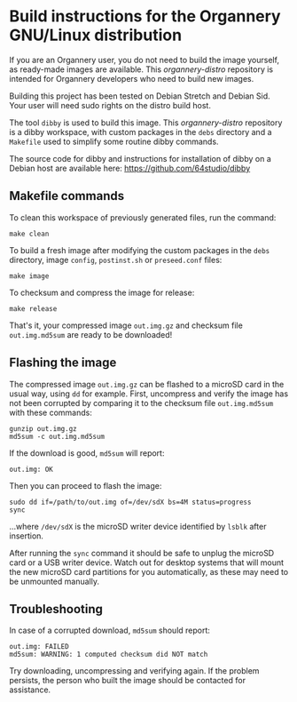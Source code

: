 # Build instructions for the Organnery GNU/Linux distribution

If you are an Organnery user, you do not need to build the image yourself, as ready-made images are available. This  _organnery-distro_ repository is intended for Organnery developers who need to build new images.

Building this project has been tested on Debian Stretch and Debian Sid. Your user will need sudo rights on the distro build host.

The tool `dibby` is used to build this image. This _organnery-distro_ repository is a dibby workspace, with custom packages in the `debs` directory and a `Makefile` used to simplify some routine dibby commands.

The source code for dibby and instructions for installation of dibby on a Debian host are available here: https://github.com/64studio/dibby

## Makefile commands

To clean this workspace of previously generated files, run the command:

```
make clean
```

To build a fresh image after modifying the custom packages in the `debs` directory, image `config`, `postinst.sh` or `preseed.conf` files:

```
make image
```

To checksum and compress the image for release:

```
make release
```

That's it, your compressed image `out.img.gz` and checksum file `out.img.md5sum` are ready to be downloaded!

## Flashing the image

The compressed image `out.img.gz` can be flashed to a microSD card in the usual way, using `dd` for example. First, uncompress and verify the image has not been corrupted by comparing it to the checksum file `out.img.md5sum` with these commands:

```
gunzip out.img.gz
md5sum -c out.img.md5sum
```

If the download is good, `md5sum` will report:

```
out.img: OK
```

Then you can proceed to flash the image:

```
sudo dd if=/path/to/out.img of=/dev/sdX bs=4M status=progress
sync
```

...where `/dev/sdX` is the microSD writer device identified by `lsblk` after insertion.

After running the `sync` command it should be safe to unplug the microSD card or a USB writer device.
Watch out for desktop systems that will mount the new microSD card partitions for you automatically, as these may need to be unmounted manually.

## Troubleshooting

In case of a corrupted download, `md5sum` should report:

```
out.img: FAILED
md5sum: WARNING: 1 computed checksum did NOT match
```

Try downloading, uncompressing and verifying again. If the problem persists, the person who built the image should be contacted for assistance.
